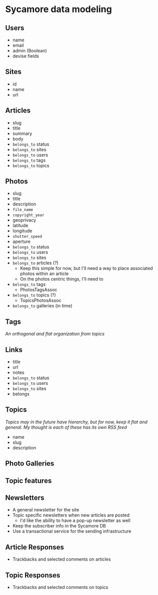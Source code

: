 # Sycamore data modeling

## Users

- name
- email
- admin (Boolean)
- devise fields

## Sites

- id
- name
- url

## Articles

- slug
- title
- summary
- body
- `belongs_to` status
- `belongs_to` sites
- `belongs_to` users
- `belongs_to` tags
- `belongs_to` topics

## Photos

- slug
- title
- description
- `file_name`
- `copyright_year`
- geoprivacy
- latitude
- longitude
- `shutter_speed`
- aperture
- `belongs_to` status
- `belongs_to` users
- `belongs_to` sites
- `belongs_to` articles (?)
    - Keep this simple for now, but I'll need a way to place associated photos within an article
    - On the photos centric things, I'll need to
- `belongs_to` tags
    - PhotosTagsAssoc
- `belongs_to` topics (?)
    - TopicsPhotosAssoc
- `belongs_to` galleries (in time)

## Tags

*An orthogonal and flat organization from topics*

## Links

- title
- url
- notes
- `belongs_to` status
- `belongs_to` users
- `belongs_to` sites
- belongs

## Topics

*Topics may in the future have hierarchy, but for now, keep it flat and general. My thought is each of these has its own RSS feed*

- name
- slug
- description

## Photo Galleries

## Topic features

## Newsletters

- A general newsletter for the site
- Topic specific newsletters when new articles are posted
    - I'd like the ability to have a pop-up newsletter as well
- Keep the subscriber info in the Sycamore DB
- Use a transactional service for the sending infrastructure

## Article Responses

- Trackbacks and selected comments on articles

## Topic Responses

- Trackbacks and selected comments on topics
